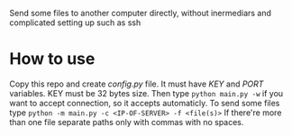 Send some files to another computer directly, without inermediars and complicated setting up such as ssh

# How to use
Copy this repo and create _config.py_ file. It must have _KEY_ and _PORT_ variables. KEY must be 32 bytes size.
Then type `python main.py -w` if you want to accept connection, so it accepts automaticly. To send some files type `python -m main.py -c <IP-OF-SERVER> -f <file(s)>` If there're more than one file separate paths only with commas with no spaces.
